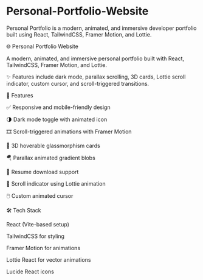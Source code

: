 # Personal-Portfolio-Website
Personal Portfolio is a modern, animated, and immersive developer portfolio built using React, TailwindCSS, Framer Motion, and Lottie.

🌐 Personal Portfolio Website

A modern, animated, and immersive personal portfolio built with React, TailwindCSS, Framer Motion, and Lottie.

✨ Features include dark mode, parallax scrolling, 3D cards, Lottie scroll indicator, custom cursor, and scroll-triggered transitions.

📸 Features

✅ Responsive and mobile-friendly design

🌗 Dark mode toggle with animated icon

🎞️ Scroll-triggered animations with Framer Motion

🧊 3D hoverable glassmorphism cards

🪂 Parallax animated gradient blobs

📄 Resume download support

🔁 Scroll indicator using Lottie animation

🖱️ Custom animated cursor

🛠️ Tech Stack

React (Vite-based setup)

TailwindCSS for styling

Framer Motion for animations

Lottie React for vector animations

Lucide React icons
